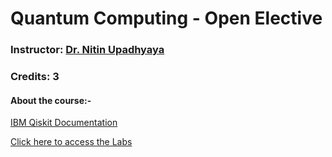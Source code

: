 # Quantum Computing - Open Elective
### Instructor: [Dr. Nitin Upadhyaya](https://plaksha.edu.in/faculty-details/dr-nitin-upadhyaya)
### Credits: 3

#### About the course:-
[IBM Qiskit Documentation](https://docs.quantum.ibm.com/)

[Click here to access the Labs](https://gitlab.com/virajd98/quantum-computing-plaksha-university)